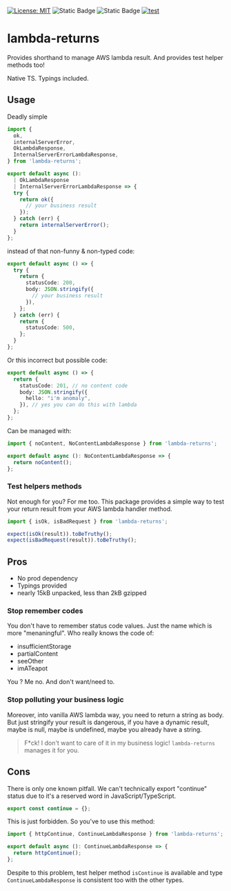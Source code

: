 [![License: MIT](https://img.shields.io/badge/License-MIT-yellow.svg)](https://opensource.org/licenses/MIT)
![Static Badge](https://img.shields.io/badge/coverage-100-brightgreen)
![Static Badge](https://img.shields.io/badge/release-4.0.0-blue)
[![test](https://github.com/mathrobin/lambda-returns/actions/workflows/test.yml/badge.svg)](https://github.com/mathrobin/lambda-returns/actions/workflows/test.yml)

# lambda-returns

Provides shorthand to manage AWS lambda result. And provides test helper methods too!

Native TS. Typings included.

## Usage

Deadly simple

```typescript
import {
  ok,
  internalServerError,
  OkLambdaResponse,
  InternalServerErrorLambdaResponse,
} from 'lambda-returns';

export default async ():
  | OkLambdaResponse
  | InternalServerErrorLambdaResponse => {
  try {
    return ok({
      // your business result
    });
  } catch (err) {
    return internalServerError();
  }
};
```

instead of that non-funny & non-typed code:

```typescript
export default async () => {
  try {
    return {
      statusCode: 200,
      body: JSON.stringify({
        // your business result
      }),
    };
  } catch (err) {
    return {
      statusCode: 500,
    };
  }
};
```

Or this incorrect but possible code:

```typescript
export default async () => {
  return {
    statusCode: 201, // no content code
    body: JSON.stringify({
      hello: "i'm anomaly",
    }), // yes you can do this with lambda
  };
};
```

Can be managed with:

```typescript
import { noContent, NoContentLambdaResponse } from 'lambda-returns';

export default async (): NoContentLambdaResponse => {
  return noContent();
};
```

### Test helpers methods

Not enough for you? For me too. This package provides a simple way to test your return result from your AWS lambda
handler method.

```typescript
import { isOk, isBadRequest } from 'lambda-returns';

expect(isOk(result)).toBeTruthy();
expect(isBadRequest(result)).toBeTruthy();
```

## Pros

- No prod dependency
- Typings provided
- nearly 15kB unpacked, less than 2kB gzipped

### Stop remember codes

You don't have to remember status code values. Just the name which is more "menaningful". Who really knows the code of:

- insufficientStorage
- partialContent
- seeOther
- imATeapot

You ? Me no. And don't want/need to.

### Stop polluting your business logic

Moreover, into vanilla AWS lambda way, you need to return a string as body. But just stringify your result is dangerous,
if you have a dynamic result, maybe is null, maybe is undefined, maybe you already have a string.

> F\*ck! I don't want to care of it in my business logic! `lambda-returns` manages it for you.

## Cons

There is only one known pitfall. We can't technically export "continue" status due to it's a reserved word in
JavaScript/TypeScript.

```typescript
export const continue = {};
```

This is just forbidden. So you've to use this method:

```typescript
import { httpContinue, ContinueLambdaResponse } from 'lambda-returns';

export default async (): ContinueLambdaResponse => {
  return httpContinue();
};
```

Despite to this problem, test helper method `isContinue` is available and type `ContinueLambdaResponse` is consistent
too with the other types.

